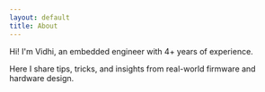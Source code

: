 ```yaml
---
layout: default
title: About
---
```


Hi! I'm Vidhi, an embedded engineer with 4+ years of experience.

Here I share tips, tricks, and insights from real-world firmware and hardware design.

